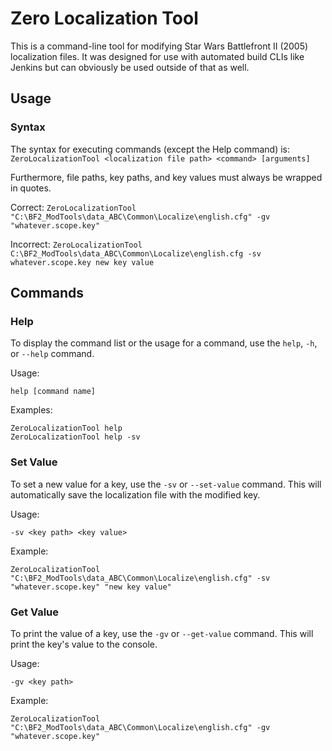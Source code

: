 # Zero Localization Tool

This is a command-line tool for modifying Star Wars Battlefront II (2005) localization files. It was designed for use with automated build CLIs like Jenkins but can obviously be used outside of that as well.

## Usage

### Syntax

The syntax for executing commands (except the Help command) is: 
`ZeroLocalizationTool <localization file path> <command> [arguments]` 

Furthermore, file paths, key paths, and key values must always be wrapped in quotes.

Correct: `ZeroLocalizationTool "C:\BF2_ModTools\data_ABC\Common\Localize\english.cfg" -gv "whatever.scope.key"`

Incorrect: `ZeroLocalizationTool C:\BF2_ModTools\data_ABC\Common\Localize\english.cfg -sv whatever.scope.key new key value`

## Commands

### Help

To display the command list or the usage for a command, use the `help`, `-h`, or `--help` command.

Usage:

`help [command name]`

Examples:

`ZeroLocalizationTool help`  
`ZeroLocalizationTool help -sv`

### Set Value

To set a new value for a key, use the `-sv` or `--set-value` command. This will automatically save the localization file with the modified key.

Usage:

`-sv <key path> <key value>`

Example:

`ZeroLocalizationTool "C:\BF2_ModTools\data_ABC\Common\Localize\english.cfg" -sv "whatever.scope.key" "new key value"`

### Get Value

To print the value of a key, use the `-gv` or `--get-value` command. This will print the key's value to the console.

Usage:

`-gv <key path>`

Example:

`ZeroLocalizationTool "C:\BF2_ModTools\data_ABC\Common\Localize\english.cfg" -gv "whatever.scope.key"`